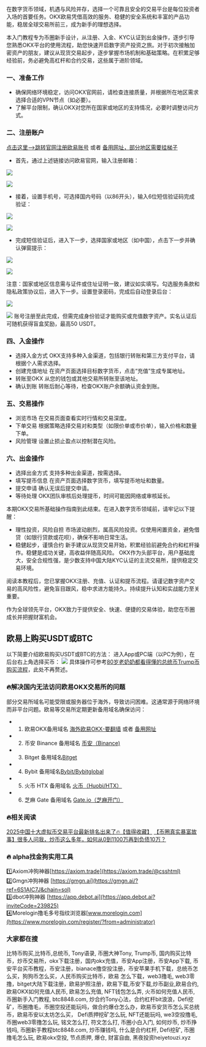 在数字货币领域，机遇与风险并存，选择一个可靠且安全的交易平台是每位投资者入场的首要任务。OKX欧易凭借高效的服务、稳健的安全系统和丰富的产品功能，稳居全球交易所前三，成为新手的理想选择。

本入门教程专为币圈新手设计，从注册、入金、KYC认证到出金操作，逐步引导您熟悉OKX平台的使用流程，助您快速开启数字资产投资之旅。对于初次接触加密资产的朋友，建议从现货交易起步，逐步掌握市场机制和基础策略。在积累足够经验前，务必避免高杠杆和合约交易，这些属于进阶领域。

### 一、准备工作

- 确保网络环境稳定，访问OKX官网前，请检查连接质量，并根据所在地区需求选择合适的VPN节点（如必要）。
- 了解平台限制，确认OKX对您所在国家或地区的支持情况，必要时调整访问方式。

### 二、注册账户
 [点击这里–>跳转官网注册欧易账号](https://www.chouyi.world/zh-hans/join/74873351)  或者 [备用网址，部分地区需要挂梯子](https://www.okx.com/zh-hans/join/74873351)

- 首先，通过上述链接访问欧易官网，输入注册邮箱：

[![](https://ac63e02.webp.li/okx2.jpg)](https://btc8848.com/top-10-exchanges)

[![](https://ac63e02.webp.li/okx3.jpg)](https://btc8848.com/top-10-exchanges)

- 接着，设置手机号，可选择国内号码（以86开头），输入6位短信验证码完成验证：

[![](https://ac63e02.webp.li/okx4.jpg)](https://btc8848.com/top-10-exchanges)

[![](https://ac63e02.webp.li/okx5.jpg)](https://btc8848.com/top-10-exchanges)

- 完成短信验证后，进入下一步，选择国家或地区（如中国），点击下一步并确认弹窗提示：

[![](https://ac63e02.webp.li/okx6.jpg)](https://btc8848.com/top-10-exchanges)

[![](https://ac63e02.webp.li/okx7.jpg)](https://btc8848.com/top-10-exchanges)

注意：国家或地区信息需与证件或住址证明一致，建议如实填写。勾选服务条款和隐私政策协议后，进入下一步。设置登录密码，完成后自动登录后台：

[![](https://ac63e02.webp.li/okx8.jpg)](https://btc8848.com/top-10-exchanges)

[![](https://ac63e02.webp.li/okx9.jpg)](https://btc8848.com/top-10-exchanges)
账号注册至此完成，但需完成身份验证才能购买或充值数字资产。实名认证后可随机获得盲盒奖励，最高50 USDT。

### 四、入金操作
- 选择入金方式
OKX支持多种入金渠道，包括银行转账和第三方支付平台，请根据个人需求选择。
- 创建充值地址
在资产页面选择目标数字货币，点击“充值”生成专属地址。
- 转账至OKX
从您的钱包或其他交易所转账至该地址。
- 确认到账
转账后耐心等待，检查OKX账户余额确认资金到账。

### 五、交易操作
- 浏览市场
在交易页面查看实时行情和交易深度。
- 下单交易
根据策略选择交易对和类型（如限价单或市价单），输入价格和数量下单。
- 风险管理
设置止损止盈点以控制潜在风险。

### 六、出金操作
- 选择出金方式
支持多种出金渠道，按需选择。
- 填写提币信息
在资产页面选择数字货币，填写提币地址和数量。
- 提交申请
确认无误后提交申请。
- 等待处理
OKX团队审核后处理提币，时间可能因网络或审核延长。

本期OKX交易所基础操作指南到此结束。在进入数字货币领域前，请牢记以下提醒：

- 理性投资，风险自担
市场波动剧烈，属高风险投资。仅使用闲置资金，避免借贷（如银行贷款或花呗），确保不影响日常生活。
- 稳健起步，谨慎合约
新手建议从现货交易开始，积累经验前避免合约和杠杆操作。稳健是成功关键，高收益伴随高风险。
OKX作为头部平台，用户基础庞大，安全合规性强，是少数支持中国大陆KYC认证的主流交易所，提供稳定交易环境。

阅读本教程后，您已掌握OKX注册、充值、认证和提币流程。请谨记数字资产交易的高风险性，避免盲目跟风，稳中求进方能持久。持续提升认知和实战能力至关重要。

作为全球领先平台，OKX致力于提供安全、快速、便捷的交易体验，助您在币圈成长并把握财富机会。

## 欧易上购买USDT或BTC
以下简要介绍欧易购买USDT或BTC的方法：
进入App或PC端（以PC为例），在后台右上角选择买币：
[![](https://ac63e02.webp.li/okx14.jpg)](https://btc8848.com/top-10-exchanges)
具体操作可参考[80岁老奶奶都看得懂的总统币Trump币购买流程](https://heiyetouzi.xyz/ouyi-trump/)，此处不再赘述。

### 🔥解决国内无法访问欧易OKX交易所的问题
部分交易所域名可能受限或服务器位于海外，导致访问困难。这通常源于网络环境而非平台问题。欧易等交易所定期更新备用域名确保访问：
- 1. 欧易OKX备用域名 [海外欧易OKX-要翻墙](https://www.okx.com/zh-hans/join/74873351) 或者 [备用网址](https://www.chouyi.world/zh-hans/join/74873351) 
- 2. 币安 Binance 备用域名 [币安（Binance)](https://accounts.binance.com/zh-CN/register?ref=36457687)
- 3. Bitget 备用域名[Bitget](https://www.bitget.com/zh-CN/referral/register?from=referral&clacCode=VRNEYUTR)
- 4. Bybit 备用域名[Bybit/Bybitglobal](https://www.bybitglobal.com/zh-MY/invite/?ref=VMKORMM)
- 5. 火币 HTX 备用域名 [火币（Huobi/HTX）](https://www.htx.com/invite/zh-cn/1f?invite_code=whf45223)
- 6. 芝麻 Gate 备用域名 [Gate.io（芝麻开门）](https://www.gate.io/zh/signup?ref_type=103&ref=A1ERAQ)

### 🔥相关阅读
[2025中国十大虚拟币交易平台最新排名出来了🔥【值得收藏】](https://btc8848.com/top-10-exchanges/)
[【币圈真实暴富故事】很多人问我，炒币这么多年，如何从0到1100万再到负债10万？](https://heiyetouzi.xyz/biquanstory001/)

### 🔥 alpha找金狗实用工具
1️⃣Axiom冲狗神器[https://axiom.trade](https://axiom.trade/@csshtml)  
2️⃣Gmgn冲狗神器 [https://gmgn.ai](https://gmgn.ai/?ref=6S1AIC7J&chain=sol)  
3️⃣dbot冲狗神器 [https://app.debot.ai](https://app.debot.ai?inviteCode=239825)  
4️⃣Morelogin撸毛多号指纹浏览器[www.morelogin.com](https://www.morelogin.com/register/?from=administrator)  

### 大家都在搜
比特币购买,比特币,总统币, Tony语录, 币圈大神Tony, Trump币, 国内购买比特币，炒币交易所，okx下载注册，国内okx充值，币安App注册，币安App下载, 币安平台买币教程，币安注册，bianace撸空投注册，币安苹果手机下载，总统币怎么买，狗狗币怎么买，人民币购买比特币，欧易 怎么下载，web3撸毛, web3零撸，bitget大陆下载注册，欧易护照注册，欧易下载,币安下载,炒币副业,欧易合约, 欧易OKX如何充值人民币, 欧易怎么充值, NFT钱包怎么弄, 火币如何充值人民币, 币圈新手入门教程, btc8848.com, 炒合约Tony心法，合约杠杆bit浪浪，Defi挖矿，币圈撸毛，币圈空投还能玩吗，做合约爆仓怎么办，欧易币安货币怎么买总统币，欧易币安以太坊怎么买， Defi质押挖矿怎么玩, NFT还能玩吗, we3空投撸毛, 币圈web3零撸怎么玩, 铭文怎么打, 符文怎么打, 币圈小白入门, 如何炒币, 炒币挣钱吗, 币圈新手教程btc8848.com, 炒币赚钱吗, 什么是合约杠杆, Defi挖矿, 币圈撸毛怎么玩, 欧易okx空投, 节点质押, 爆仓, 财富自由, 黑夜投资heiyetouzi.xyz